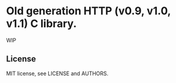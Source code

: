 # Old generation HTTP (v0.9, v1.0, v1.1) C library.

WIP

## License

MIT license, see LICENSE and AUTHORS.

